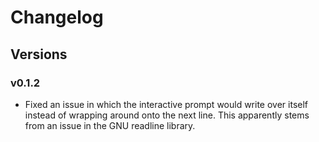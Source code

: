 # Changelog

## Versions

### v0.1.2

- Fixed an issue in which the interactive prompt would write over itself
  instead of wrapping around onto the next line. This apparently stems
  from an issue in the GNU readline library.
